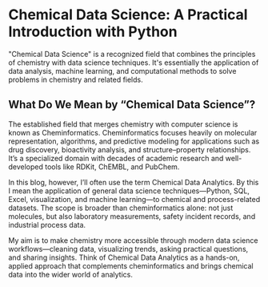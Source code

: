 # Chemical Data Science: A Practical Introduction with Python
"Chemical Data Science" is a recognized field that combines the principles of chemistry with data science techniques. It's essentially the application of data analysis, machine learning, and computational methods to solve problems in chemistry and related fields. 

## What Do We Mean by “Chemical Data Science”?
The established field that merges chemistry with computer science is known as Cheminformatics. Cheminformatics focuses heavily on molecular representation, algorithms, and predictive modeling for applications such as drug discovery, bioactivity analysis, and structure–property relationships. It’s a specialized domain with decades of academic research and well-developed tools like RDKit, ChEMBL, and PubChem.

In this blog, however, I’ll often use the term Chemical Data Analytics. By this I mean the application of general data science techniques—Python, SQL, Excel, visualization, and machine learning—to chemical and process-related datasets. The scope is broader than cheminformatics alone: not just molecules, but also laboratory measurements, safety incident records, and industrial process data.

My aim is to make chemistry more accessible through modern data science workflows—cleaning data, visualizing trends, asking practical questions, and sharing insights. Think of Chemical Data Analytics as a hands-on, applied approach that complements cheminformatics and brings chemical data into the wider world of analytics.
